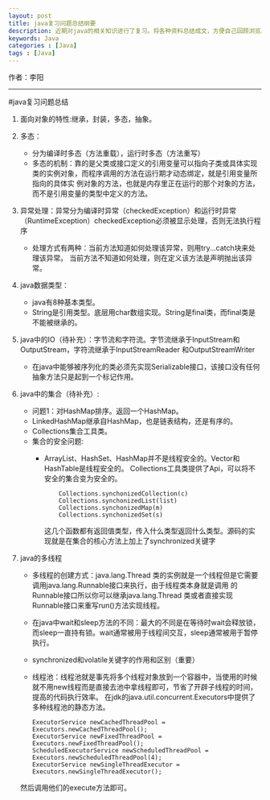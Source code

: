 ```yaml
---
layout: post
title: java复习问题总结纲要
description: 近期对java的相关知识进行了复习。将各种资料总结成文，方便自己回顾浏览。
keywords: Java
categories : [Java]
tags : [Java]
---
```


作者：李阳

-------------------
#java复习问题总结

1.	面向对象的特性:继承，封装，多态，抽象。

2.	多态：
	+	分为编译时多态（方法重载），运行时多态（方法重写）
	+	多态的机制：靠的是父类或接口定义的引用变量可以指向子类或具体实现类的实例对象，而程序调用的方法在运行期才动态绑定，就是引用变量所指向的具体实
	例对象的方法，也就是内存里正在运行的那个对象的方法，而不是引用变量的类型中定义的方法。

3.	异常处理：异常分为编译时异常（checkedException）和运行时异常（RuntimeException）checkedException必须被显示处理，否则无法执行程序
	+	处理方式有两种：当前方法知道如何处理该异常，则用try...catch块来处理该异常。
		当前方法不知道如何处理，则在定义该方法是声明抛出该异常。

4.	java数据类型：
	+	java有8种基本类型。
	+	String是引用类型。底层用char数组实现。String是final类，而final类是不能被继承的。

5.	java中的IO（待补充）：字节流和字符流。字节流继承于InputStream和OutputStream，字符流继承于InputStreamReader 和OutputStreamWriter
 	+	在java中能够被序列化的类必须先实现Serializable接口，该接口没有任何抽象方法只是起到一个标记作用。
	 
6.	java中的集合（待补充）:
	+   问题1：对HashMap排序。返回一个HashMap。
	+	LinkedHashMap继承自HashMap，也是链表结构，还是有序的。
	+	Collections集合工具类。
	+	集合的安全问题:
		-	ArrayList、HashSet、HashMap并不是线程安全的。Vector和HashTable是线程安全的。
			Collections工具类提供了Api，可以将不安全的集合变为安全的。
			
					Collections.synchonizedCollection(c)
					Collections.synchonizedList(list)
					Collections.synchonizedMap(m)
					Collections.synchonizedSet(s)
			这几个函数都有返回值类型，传入什么类型返回什么类型。源码的实现就是在集合的核心方法上加上了synchronized关键字
			
7.	java的多线程
	+	多线程的创建方式：java.lang.Thread 类的实例就是一个线程但是它需要调用java.lang.Runnable接口来执行，由于线程类本身就是调用
	的Runnable接口所以你可以继承java.lang.Thread 类或者直接实现Runnable接口来重写run()方法实现线程。	
	+	在java中wait和sleep方法的不同：最大的不同是在等待时wait会释放锁，而sleep一直持有锁。wait通常被用于线程间交互，sleep通常被用于暂停执行。
 	+	synchronized和volatile关键字的作用和区别（重要）
	+	线程池：线程池就是事先将多个线程对象放到一个容器中，当使用的时候就不用new线程而是直接去池中拿线程即可，节省了开辟子线程的时间，提高的代码执行效率。
	在jdk的java.util.concurrent.Executors中提供了多种线程池的静态方法。
			
			ExecutorService newCachedThreadPool = Executors.newCachedThreadPool();
			ExecutorService	newFixedThreadPool = Executors.newFixedThreadPool();
			ScheduledExecutorService newScheduledThreadPool = Executors.newScheduledThreadPool(4);
			ExecutorService newSingleThreadExecutor = Executors.newSingleThreadExecutor();
	然后调用他们的execute方法即可。

